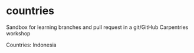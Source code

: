 # countries


Sandbox for learning branches and pull request in a git/GitHub Carpentries workshop


Countries:
Indonesia
